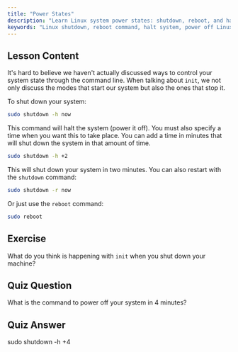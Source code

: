 ```yaml
---
title: "Power States"
description: "Learn Linux system power states: shutdown, reboot, and halt commands. Understand how to safely power off or restart your Linux system. Get started with essential commands!"
keywords: "Linux shutdown, reboot command, halt system, power off Linux, Linux commands, beginner Linux, Linux tutorial, system states"
---
```


## Lesson Content

It's hard to believe we haven't actually discussed ways to control your system state through the command line. When talking about `init`, we not only discuss the modes that start our system but also the ones that stop it.

To shut down your system:

```bash
sudo shutdown -h now
```

This command will halt the system (power it off). You must also specify a time when you want this to take place. You can add a time in minutes that will shut down the system in that amount of time.

```bash
sudo shutdown -h +2
```

This will shut down your system in two minutes. You can also restart with the `shutdown` command:

```bash
sudo shutdown -r now
```

Or just use the `reboot` command:

```bash
sudo reboot
```

## Exercise

What do you think is happening with `init` when you shut down your machine?

## Quiz Question

What is the command to power off your system in 4 minutes?

## Quiz Answer

sudo shutdown -h +4
